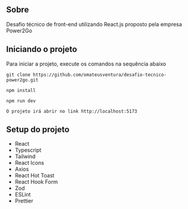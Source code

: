 ## Sobre

Desafio técnico de front-end utilizando React.js proposto pela empresa Power2Go

## Iniciando o projeto

Para iniciar a projeto, execute os comandos na sequência abaixo

```
git clone https://github.com/omateusventura/desafio-tecnico-power2go.git
```

```
npm install
```

```
npm run dev
```

```
O projeto irá abrir no link http://localhost:5173
```

## Setup do projeto

- React
- Typescript
- Tailwind
- React Icons
- Axios
- React Hot Toast
- React Hook Form
- Zod
- ESLint
- Prettier